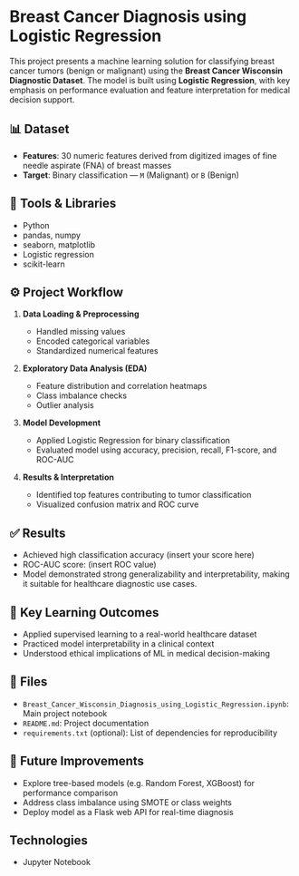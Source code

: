 #  Breast Cancer Diagnosis using Logistic Regression

This project presents a machine learning solution for classifying breast cancer tumors (benign or malignant) using the **Breast Cancer Wisconsin Diagnostic Dataset**. The model is built using **Logistic Regression**, with key emphasis on performance evaluation and feature interpretation for medical decision support.

## 📊 Dataset
- **Features**: 30 numeric features derived from digitized images of fine needle aspirate (FNA) of breast masses
- **Target**: Binary classification — `M` (Malignant) or `B` (Benign)

## 🔧 Tools & Libraries

- Python  
- pandas, numpy  
- seaborn, matplotlib
- Logistic regression
- scikit-learn

## ⚙️ Project Workflow

1. **Data Loading & Preprocessing**  
   - Handled missing values  
   - Encoded categorical variables  
   - Standardized numerical features

2. **Exploratory Data Analysis (EDA)**  
   - Feature distribution and correlation heatmaps  
   - Class imbalance checks  
   - Outlier analysis

3. **Model Development**  
   - Applied Logistic Regression for binary classification  
   - Evaluated model using accuracy, precision, recall, F1-score, and ROC-AUC

4. **Results & Interpretation**  
   - Identified top features contributing to tumor classification  
   - Visualized confusion matrix and ROC curve

## ✅ Results

- Achieved high classification accuracy (insert your score here)
- ROC-AUC score: (insert ROC value)
- Model demonstrated strong generalizability and interpretability, making it suitable for healthcare diagnostic use cases.

## 📌 Key Learning Outcomes

- Applied supervised learning to a real-world healthcare dataset  
- Practiced model interpretability in a clinical context  
- Understood ethical implications of ML in medical decision-making

## 📁 Files

- `Breast_Cancer_Wisconsin_Diagnosis_using_Logistic_Regression.ipynb`: Main project notebook  
- `README.md`: Project documentation  
- `requirements.txt` (optional): List of dependencies for reproducibility

## 🧠 Future Improvements

- Explore tree-based models (e.g. Random Forest, XGBoost) for performance comparison  
- Address class imbalance using SMOTE or class weights  
- Deploy model as a Flask web API for real-time diagnosis

## Technologies
- Jupyter Notebook
  



